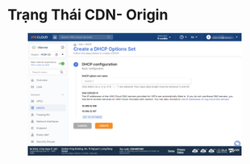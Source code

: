 # Trạng Thái CDN- Origin

<figure><img src="../../.gitbook/assets/image (279).png" alt=""><figcaption></figcaption></figure>
